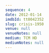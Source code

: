```yaml
---
sequence: 4
date: 2012-01-14
imdbId: tt0042352
slug: crisis-1950
venue: null
venueNotes: null
medium: TCM HD
mediumNotes: null
---
```


